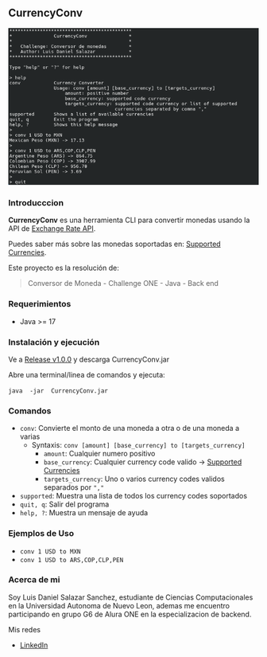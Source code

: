 ﻿## CurrencyConv

![CurrencyConv screenshot](https://github.com/WinAndronuX/CurrencyConv/blob/master/screenshots/screenshot.png?raw=true)

### Introducccion

**CurrencyConv** es una herramienta CLI para convertir monedas usando la API de [Exchange Rate API](https://www.exchangerate-api.com/).

Puedes saber más sobre las monedas soportadas en: [Supported Currencies](https://www.exchangerate-api.com/docs/supported-currencies).

Este proyecto es la resolución de: 
> Conversor de Moneda - Challenge ONE - Java - Back end

### Requerimientos

 - Java >= 17

### Instalación y ejecución
Ve a [Release v1.0.0](https://github.com/WinAndronuX/CurrencyConv/releases/tag/v1.0.0) y descarga CurrencyConv.jar

Abre una terminal/linea de comandos  y ejecuta:

`java  -jar  CurrencyConv.jar`

### Comandos

 - `conv`: Convierte el monto de una moneda a otra o de una moneda a varias
   - Syntaxis: `conv [amount] [base_currency] to [targets_currency]`
     - `amount`: Cualquier numero positivo
     - `base_currency`: Cualquier currency code valido -> [Supported Currencies](https://www.exchangerate-api.com/docs/supported-currencies)
     - `targets_currency`: Uno o varios currency codes validos separados por `","`
 - `supported`: Muestra una lista de todos los currency codes soportados
 - `quit, q`: Salir del programa
 - `help, ?`: Muestra un mensaje de ayuda

### Ejemplos de Uso

 - `conv 1 USD to MXN`
 - `conv 1 USD to ARS,COP,CLP,PEN`

### Acerca de mi

Soy Luis Daniel Salazar Sanchez, estudiante de Ciencias Computacionales en la Universidad Autonoma de Nuevo Leon, ademas me encuentro participando en grupo G6 de Alura ONE en la especializacion de backend.

Mis redes

 - [LinkedIn](www.linkedin.com/in/ldanielsalazars)


